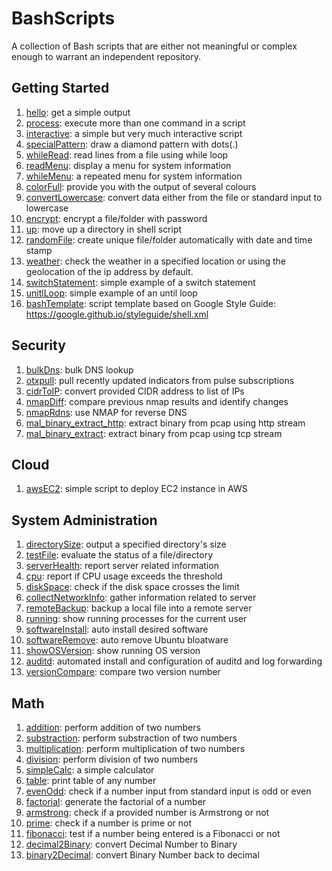 # BashScripts
A collection of Bash scripts that are either not meaningful or complex enough to warrant an independent repository.

## Getting Started

1. [hello](scripts/hello): get a simple output
2. [process](scripts/process): execute more than one command in a script
3. [interactive](scripts/interactive): a simple but very much interactive script
4. [specialPattern](scripts/specialPattern): draw a diamond pattern with dots(.)
5. [whileRead](scripts/whileRead): read lines from a file using while loop
6. [readMenu](scripts/readMenu): display a menu for system information
7. [whileMenu](scripts/whileMenu): a repeated menu for system information
8. [colorFull](scripts/colorFull): provide you with the output of several colours
9. [convertLowercase](scripts/convertLowercase): convert data either from the file or standard input to lowercase
10. [encrypt](scripts/encrypt): encrypt a file/folder with password
11. [up](scripts/up): move up a directory in shell script
12. [randomFile](scripts/randomFile): create unique file/folder automatically with date and time stamp
13. [weather](scripts/weather): check the weather in a specified location or using the geolocation of the ip address by default.
15. [switchStatement](scripts/switchStatement): simple example of a switch statement
16. [unitlLoop](scripts/untilLoop): simple example of an until loop
17. [bashTemplate](scripts/bashTemplate): script template based on Google Style Guide: https://google.github.io/styleguide/shell.xml

## Security

1. [bulkDns](scripts/bulkDns): bulk DNS lookup
2. [otxpull](scripts/otxpull): pull recently updated indicators from pulse subscriptions
3. [cidrToIP](scripts/cidrToIP): convert provided CIDR address to list of IPs
4. [nmapDiff](scripts/nmapDiff): compare previous nmap results and identify changes
5. [nmapRdns](scripts/nmapRdns): use NMAP for reverse DNS
6. [mal_binary_extract_http](scripts/mal_binary_extract_http.sh): extract binary from pcap using http stream
7. [mal_binary_extract](scripts/mal_binary_extract.sh): extract binary from pcap using tcp stream

## Cloud

1. [awsEC2](scripts/awsEC2): simple script to deploy EC2 instance in AWS

## System Administration

1. [directorySize](scripts/directorySize): output a specified directory's size
2. [testFile](scripts/testFile): evaluate the status of a file/directory
3. [serverHealth](scripts/serverHealth): report server related information
4. [cpu](scripts/cpu): report if CPU usage exceeds the threshold
5. [diskSpace](scripts/diskSpace): check if the disk space crosses the limit
6. [collectNetworkInfo](scripts/collectNetworkInfo): gather information related to server
7. [remoteBackup](scripts/remoteBackup): backup a local file into a remote server
8. [running](scripts/running): show running processes for the current user
9. [softwareInstall](scripts/softwareInstall): auto install desired software
10. [softwareRemove](scripts/softwareRemove): auto remove Ubuntu bloatware
11. [showOSVersion](scripts/showOSVersion): show running OS version
12. [auditd](scripts/auditd): automated install and configuration of auditd and log forwarding
13. [versionCompare](scripts/versionCompare): compare two version number

## Math

1. [addition](scripts/addition): perform addition of two numbers
2. [substraction](scripts/substraction): perform substraction of two numbers
3. [multiplication](scripts/multiplication): perform multiplication of two numbers
4. [division](scripts/division): perform division of two numbers
5. [simpleCalc](scripts/simpleCalc): a simple calculator
6. [table](scripts/table): print table of any number
7. [evenOdd](scripts/evenOdd): check if a number input from standard input is odd or even
8. [factorial](scripts/factorial): generate the factorial of a number
9. [armstrong](scripts/armstrong): check if a provided number is Armstrong or not
10. [prime](scripts/prime): check if a number is prime or not
11. [fibonacci](scripts/fibonacci): test if a number being entered is a Fibonacci or not
12. [decimal2Binary](scripts/decimal2Binary): convert Decimal Number to Binary
13. [binary2Decimal](scripts/binary2Decimal): convert Binary Number back to decimal
